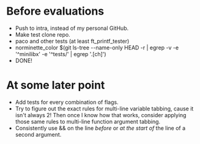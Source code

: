 # Before evaluations
* Push to intra, instead of my personal GitHub.
* Make test clone repo.
* paco and other tests (at least ft_printf_tester)
* norminette_color $(git ls-tree --name-only HEAD -r | egrep -v -e '^minilibx' -e '^tests/' | egrep '\.[ch]')
* DONE!

# At some later point
* Add tests for every combination of flags.
* Try to figure out the exact rules for multi-line variable tabbing, cause it isn't always 2!
  Then once I know how that works, consider applying those same rules to multi-line function argument tabbing.
* Consistently use && on the line *before* or *at the start of* the line of a second argument.
